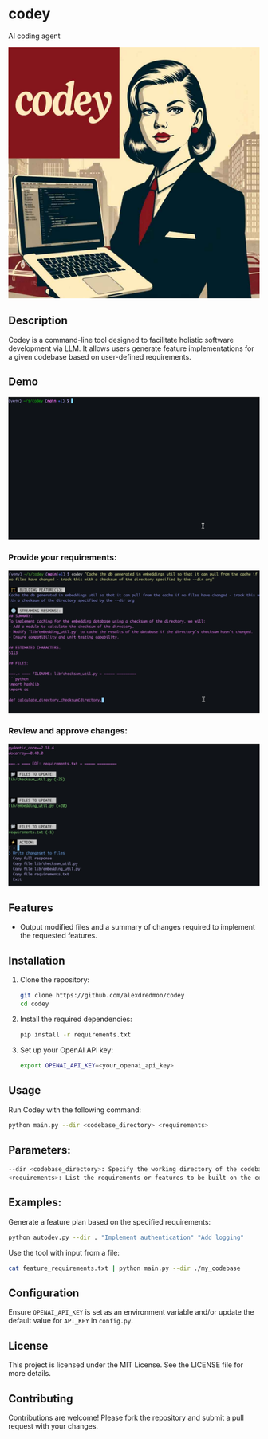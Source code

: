 # codey
AI coding agent

![Codey logo](logo.jpg)

## Description

Codey is a command-line tool designed to facilitate holistic software development via LLM. It allows users generate feature implementations for a given codebase based on user-defined requirements.

## Demo
![Demo Animation](media/demo.gif)

### Provide your requirements:
![Demo 1](media/demo1.jpg)

### Review and approve changes:
![Demo 2](media/demo2.jpg)

## Features

- Output modified files and a summary of changes required to implement the requested features.

## Installation

1. Clone the repository:
    ```bash
    git clone https://github.com/alexdredmon/codey
    cd codey
    ```

2. Install the required dependencies:
    ```bash
    pip install -r requirements.txt
    ```

3. Set up your OpenAI API key:
    ```bash
    export OPENAI_API_KEY=<your_openai_api_key>
    ```

## Usage

Run Codey with the following command:
```bash
python main.py --dir <codebase_directory> <requirements>
```

## Parameters:
```bash
--dir <codebase_directory>: Specify the working directory of the codebase (defaults to the current directory if not specified).
<requirements>: List the requirements or features to be built on the codebase.
````

## Examples:
Generate a feature plan based on the specified requirements:
```bash
python autodev.py --dir . "Implement authentication" "Add logging"
````

Use the tool with input from a file:
```bash
cat feature_requirements.txt | python main.py --dir ./my_codebase
````

## Configuration
Ensure `OPENAI_API_KEY` is set as an environment variable and/or update the default value for `API_KEY` in `config.py`.

## License
This project is licensed under the MIT License. See the LICENSE file for more details.

## Contributing
Contributions are welcome! Please fork the repository and submit a pull request with your changes.
